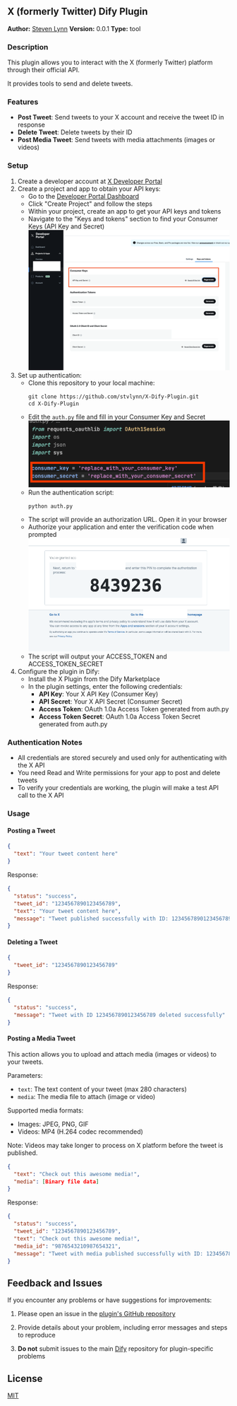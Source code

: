 ## X (formerly Twitter) Dify Plugin

**Author:** [Steven Lynn](https://github.com/stvlynn)
**Version:** 0.0.1
**Type:** tool

### Description

This plugin allows you to interact with the X (formerly Twitter) platform through their official API. 

It provides tools to send and delete tweets.

### Features

- **Post Tweet**: Send tweets to your X account and receive the tweet ID in response
- **Delete Tweet**: Delete tweets by their ID
- **Post Media Tweet**: Send tweets with media attachments (images or videos)

### Setup

1. Create a developer account at [X Developer Portal](https://developer.twitter.com/)
2. Create a project and app to obtain your API keys:
   - Go to the [Developer Portal Dashboard](https://developer.twitter.com/en/portal/dashboard)
   - Click "Create Project" and follow the steps
   - Within your project, create an app to get your API keys and tokens
   - Navigate to the "Keys and tokens" section to find your Consumer Keys (API Key and Secret)
   ![](./_assets/consumer_key.png)
3. Set up authentication:
   - Clone this repository to your local machine:
     ```
     git clone https://github.com/stvlynn/X-Dify-Plugin.git
     cd X-Dify-Plugin
     ```
   - Edit the `auth.py` file and fill in your Consumer Key and Secret
   ![](./_assets/script.png)
   - Run the authentication script:
     ```
     python auth.py
     ```
   - The script will provide an authorization URL. Open it in your browser
   - Authorize your application and enter the verification code when prompted
   ![](./_assets/verification.png)
   - The script will output your ACCESS_TOKEN and ACCESS_TOKEN_SECRET
4. Configure the plugin in Dify:
   - Install the X Plugin from the Dify Marketplace
   - In the plugin settings, enter the following credentials:
     - **API Key**: Your X API Key (Consumer Key)
     - **API Secret**: Your X API Secret (Consumer Secret)
     - **Access Token**: OAuth 1.0a Access Token generated from auth.py
     - **Access Token Secret**: OAuth 1.0a Access Token Secret generated from auth.py

### Authentication Notes

- All credentials are stored securely and used only for authenticating with the X API
- You need Read and Write permissions for your app to post and delete tweets
- To verify your credentials are working, the plugin will make a test API call to the X API

### Usage

#### Posting a Tweet

```json
{
  "text": "Your tweet content here"
}
```

Response:
```json
{
  "status": "success",
  "tweet_id": "1234567890123456789",
  "text": "Your tweet content here",
  "message": "Tweet published successfully with ID: 1234567890123456789"
}
```

#### Deleting a Tweet

```json
{
  "tweet_id": "1234567890123456789"
}
```

Response:
```json
{
  "status": "success",
  "message": "Tweet with ID 1234567890123456789 deleted successfully"
}
```

#### Posting a Media Tweet

This action allows you to upload and attach media (images or videos) to your tweets.

Parameters:
- `text`: The text content of your tweet (max 280 characters)
- `media`: The media file to attach (image or video)

Supported media formats:
- Images: JPEG, PNG, GIF
- Videos: MP4 (H.264 codec recommended)

Note: Videos may take longer to process on X platform before the tweet is published.

```json
{
  "text": "Check out this awesome media!",
  "media": [Binary file data]
}
```

Response:
```json
{
  "status": "success",
  "tweet_id": "1234567890123456789",
  "text": "Check out this awesome media!",
  "media_id": "9876543210987654321",
  "message": "Tweet with media published successfully with ID: 1234567890123456789"
}
```

## Feedback and Issues

If you encounter any problems or have suggestions for improvements:

1. Please open an issue in the [plugin's GitHub repository](https://github.com/stvlynn/X-Dify-Plugin/issues)

2. Provide details about your problem, including error messages and steps to reproduce

3. **Do not** submit issues to the main [Dify](https://github.com/langgenius/dify) repository for plugin-specific problems

## License

[MIT](./LICENSE)
